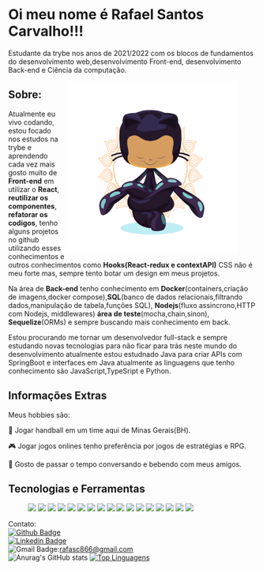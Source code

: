 <h1>Oi meu nome é Rafael Santos Carvalho!!!</h1>

<p>Estudante da trybe nos anos de 2021/2022 com os blocos de fundamentos do desenvolvimento web,desenvolvimento Front-end, desenvolvimento Back-end e Ciência da computação.</p>

<figure>
  <img alt="Imgprofile" align="right" src="yogitocat.png" width=350px />
</figure>

<section>
  <h2>Sobre:</h2>
  <p>Atualmente eu vivo codando, estou focado nos estudos na trybe e aprendendo cada vez mais gosto muito de <strong>Front-end</strong> em utilizar o <strong>React</strong>, <strong>reutilizar os  componentes</strong>, <strong>refatorar os codigos</strong>, tenho alguns projetos no github utilizando esses conhecimentos e outros conhecimentos como <strong>Hooks(React-redux e contextAPI)</strong> CSS não é meu forte mas, sempre tento botar um design em meus projetos. </p>
  <p>Na área de <strong>Back-end</strong> tenho conhecimento em <strong>Docker</strong>(containers,criação de imagens,docker compose),<strong>SQL</strong>(banco de dados relacionais,filtrando dados,manipulação de tabela,funções SQL), <strong>Nodejs</strong>(fluxo assincrono,HTTP com Nodejs, middlewares) <strong>área de teste</strong>(mocha,chain,sinon), <strong>Sequelize</strong>(ORMs) e sempre buscando mais conhecimento em back.</p>
  <p>Estou procurando me tornar um desenvolvedor full-stack e sempre estudando novas tecnologias para não ficar para trás neste mundo do desenvolvimento atualmente estou estudnado Java para criar APIs com SpringBoot e interfaces em Java atualmente as linguagens que tenho conhecimento são JavaScript,TypeSript e Python.</p>
</section>

<section>
  <h2>Informações Extras</h2>
  <p>Meus hobbies são:</p>
  <p>🤾 Jogar handball em um time aqui de Minas Gerais(BH).</p>
  <p>🎮 Jogar jogos onlines tenho preferência por jogos de estratégias e RPG.</p>
  <p>🍺 Gosto de passar o tempo conversando e bebendo com meus amigos. </p>
</section>
<section>
  <h2>Tecnologias e Ferramentas</h2>
  <figure>
    <img width=90px src="https://upload.wikimedia.org/wikipedia/commons/3/35/Tux.svg"/>
    <img width=100px src="https://upload.wikimedia.org/wikipedia/commons/6/61/HTML5_logo_and_wordmark.svg"/>
    <img width=175px src="https://marcas-logos.net/wp-content/uploads/2020/11/JavaScript-logo.png"/>
    <img width=80px src="https://logodownload.org/wp-content/uploads/2017/04/css-3-logo.png"/>
    <img width=100px src="https://git-scm.com/images/logos/logomark-orange@2x.png" />
    <img width=100px src="https://upload.wikimedia.org/wikipedia/commons/a/a7/React-icon.svg" />
    <img width=100px src="https://d33wubrfki0l68.cloudfront.net/0834d0215db51e91525a25acf97433051f280f2f/c30f5/img/redux.svg" />
    <img width=100px src="https://nodejs.org/static/images/logos/nodejs-new-pantone-black.svg" />
    <img width=120px src="https://maisgeek.com/wp-content/uploads/2021/07/075c8694.jpeg" />
    <img width=120px src="https://jestjs.io/pt-BR/img/opengraph.png" />
    <img width=120px src="https://i0.wp.com/podprogramar.com.br/wp-content/uploads/2019/06/sql_.png" />
    <img width=120px src="https://www.portalgsti.com.br/media/uploads/marcomascarenhas/banco-de-dados-mysql.jpg" />
    <img width=185px src="https://marcofranssen.nl/images/681b1f62be27d6c8f99eb491c473786a4b716aab.png" />
    <img width=130px src="https://google.github.io/sqlcommenter/images/sequelize-logo.png" />
    <img width=140px src="https://www.ambientelivre.com.br/media/k2/items/cache/e9432fccf28a953514f077b86e5e657a_L.jpg" />
    <img width=120px src="https://upload.wikimedia.org/wikipedia/commons/thumb/0/0a/Python.svg/1200px-Python.svg.png" />
    <img width=140px src="https://www.infoescola.com/wp-content/uploads/2011/03/java.jpg" />
  </figure>
</section>

Contato: <br/>
[![Github Badge](https://img.shields.io/badge/GitHub-100000?style=for-the-badge&logo=github&logoColor=white)](https://github.com/Oieusouopi) <br/>
[![Linkedin Badge](https://img.shields.io/badge/-LinkedIn-blue?style=flat-square&logo=Linkedin&logoColor=white&link=https://www.linkedin.com/in/)](https://www.linkedin.com/in/rafael-santos-a84a35200/) <br/>
![Gmail Badge](https://img.shields.io/badge/Gmail-D14836?style=for-the-badge&logo=gmail&logoColor=white):rafasc866@gmail.com <br/>
![Anurag's GitHub stats](https://github-readme-stats.vercel.app/api?username=Oieusouopi&show_icons=true&theme=dark)
[![Top Linguagens](https://github-readme-stats.vercel.app/api/top-langs/?username=Oieusouopi&layout=compact)](https://github.com/anuraghazra/github-readme-stats)  
